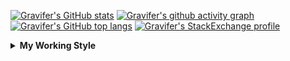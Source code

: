 <!--
**Gravifer/Gravifer** is a ✨ _special_ ✨ repository because its `README.md` (this file) appears on your GitHub profile.

Here are some ideas to get you started:

- 🔭 I’m currently working on ...
- 🌱 I’m currently learning ...
- 👯 I’m looking to collaborate on ...
- 🤔 I’m looking for help with ...
- 💬 Ask me about ...
- 📫 How to reach me: ...
- 😄 Pronouns: ...
- ⚡ Fun fact: ...
-->

<!-- ![Metrics](https://github.com/my-github-user/my-github-user/blob/main/github-metrics.svg) -->

<!-- [![Gravifer's GitHub Streak](https://github-readme-streak-stats.herokuapp.com/?user=Gravifer&theme=default&background=ffffff0a&border=00000000&stroke=80808080&currStreakNum=808080&sideNums=808080&sideLabels=808080&dates=808080)](https://github.com/DenverCoder1/github-readme-streak-stats) -->
<!-- [![Contribution Stats](https://github-contribution-stats.vercel.app/api/?username=Gravifer)](https://github.com/LordDashMe/github-contribution-stats/)  -->
[![Gravifer's GitHub stats](https://github-readme-stats.vercel.app/api?username=Gravifer&theme=default&bg_color=ffffff0a&text_color=808080&hide_border=true&show_icons=true&count_private=true)](https://github.com/anuraghazra/github-readme-stats)
[![Gravifer's github activity graph](https://activity-graph.herokuapp.com/graph?username=Gravifer&bg_color=ffffff0a&color=3080ed&line=5094f0&point=4d72f2&hide_border=true)](https://github.com/ashutosh00710/github-readme-activity-graph)
[![Gravifer's GitHub top langs](https://github-readme-stats.vercel.app/api/top-langs/?username=Gravifer&theme=default&bg_color=ffffff0a&text_color=808080&hide_border=true&show_icons=true&count_private=true&layout=compact)](https://github.com/anuraghazra/github-readme-stats)
[![Gravifer's StackExchange profile](https://stackexchange.com/users/flair/18316138.png?theme=clean)](https://mathematica.stackexchange.com/users/72025)
<!-- [![Visitors](https://visitor-badge.glitch.me/badge?page_id=Gravifer.Gravifer)](https://github.com/Gravifer/) -->

<details>
  <summary>
    <strong>My Working Style</strong><!--<a href="https://wakatime.com/badge/github/Gravifer/Gravifer"><img src="https://wakatime.com/badge/github/Gravifer/Gravifer.svg" alt="time tracker"></a>-->
  </summary>

[![time tracker](https://wakatime.com/badge/github/Gravifer/Gravifer.svg)](https://wakatime.com/badge/github/Gravifer/Gravifer)
<!--START_SECTION:waka-->
![Profile Views](http://img.shields.io/badge/Profile%20Views-13-blue)

![Lines of code](https://img.shields.io/badge/From%20Hello%20World%20I%27ve%20Written-819961%20lines%20of%20code-blue)

**I'm an Early 🐤** 

```text
🌞 Morning    81 commits     ███░░░░░░░░░░░░░░░░░░░░░░   14.06% 
🌆 Daytime    276 commits    ████████████░░░░░░░░░░░░░   47.92% 
🌃 Evening    174 commits    ███████░░░░░░░░░░░░░░░░░░   30.21% 
🌙 Night      45 commits     ██░░░░░░░░░░░░░░░░░░░░░░░   7.81%

```


📊 **This Week I Spent My Time On** 

```text
💬 Programming Languages: 
Browsing                 38 hrs 32 mins      █████████████████░░░░░░░░   70.23% 
Other                    10 hrs 4 mins       ████░░░░░░░░░░░░░░░░░░░░░   18.36% 
PowerShell               5 hrs 38 mins       ██░░░░░░░░░░░░░░░░░░░░░░░   10.27% 
Markdown                 27 mins             ░░░░░░░░░░░░░░░░░░░░░░░░░   0.82% 
JSON                     9 mins              ░░░░░░░░░░░░░░░░░░░░░░░░░   0.3%

🔥 Editors: 
Browser                  46 hrs 52 mins      █████████████████████░░░░   85.01% 
VS Code                  6 hrs 27 mins       ███░░░░░░░░░░░░░░░░░░░░░░   11.7% 
Word                     1 hr 36 mins        ░░░░░░░░░░░░░░░░░░░░░░░░░   2.91% 
Powerpoint               11 mins             ░░░░░░░░░░░░░░░░░░░░░░░░░   0.36% 
Vim                      0 secs              ░░░░░░░░░░░░░░░░░░░░░░░░░   0.02%

🐱‍💻 Projects: 
literature-reading       44 hrs 43 mins      ████████████████████░░░░░   81.11% 
Unknown Project          7 hrs 48 mins       ███░░░░░░░░░░░░░░░░░░░░░░   14.17% 
queue-sdp                2 hrs 18 mins       █░░░░░░░░░░░░░░░░░░░░░░░░   4.19% 
learning-mma             15 mins             ░░░░░░░░░░░░░░░░░░░░░░░░░   0.48% 
emails                   1 min               ░░░░░░░░░░░░░░░░░░░░░░░░░   0.06%

💻 Operating System: 
Windows                  55 hrs 7 mins       █████████████████████████   99.98% 
Linux                    0 secs              ░░░░░░░░░░░░░░░░░░░░░░░░░   0.02%

```

**I Mostly Code in Mathematica** 

```text
Mathematica              8 repos             ████████████░░░░░░░░░░░░░   50.0% 
TeX                      2 repos             ███░░░░░░░░░░░░░░░░░░░░░░   12.5% 
MATLAB                   2 repos             ███░░░░░░░░░░░░░░░░░░░░░░   12.5% 
Assembly                 1 repo              █░░░░░░░░░░░░░░░░░░░░░░░░   6.25% 
Python                   1 repo              █░░░░░░░░░░░░░░░░░░░░░░░░   6.25%

```



 Last Updated on 22/06/2021
<!--END_SECTION:waka-->
</details>
